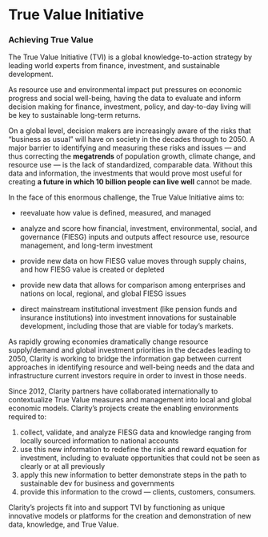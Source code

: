 # True Value Initiative

### Achieving True Value

The True Value Initiative \(TVI\) is a global knowledge-to-action strategy by leading world experts from finance, investment, and sustainable development.

As resource use and environmental impact put pressures on economic progress and social well-being, having the data to evaluate and inform decision making for finance, investment, policy, and day-to-day living will be key to sustainable long-term returns.

On a global level, decision makers are increasingly aware of the risks that “business as usual” will have on society in the decades through to 2050. A major barrier to identifying and measuring these risks and issues — and thus correcting the **megatrends** of population growth, climate change, and resource use — is the lack of standardized, comparable data. Without this data and information, the investments that would prove most useful for creating **a future in which 10 billion people can live well** cannot be made.

In the face of this enormous challenge, the True Value Initiative aims to:

* reevaluate how value is defined, measured, and managed

* analyze and score how financial, investment, environmental, social, and governance \(FIESG\) inputs and outputs affect resource use, resource management, and long-term investment

* provide new data on how FIESG value moves through supply chains, and how FIESG value is created or depleted

* provide new data that allows for comparison among enterprises and nations on local, regional, and global FIESG issues

* direct mainstream institutional investment \(like pension funds and insurance institutions\) into investment innovations for sustainable development, including those that are viable for today’s markets.

As rapidly growing economies dramatically change resource supply/demand and global investment priorities in the decades leading to 2050, Clarity is working to bridge the information gap between current approaches in identifying resource and well-being needs and the data and infrastructure current investors require in order to invest in those needs.

Since 2012, Clarity partners have collaborated internationally to contextualize True Value measures and management into local and global economic models. Clarity’s projects create the enabling environments required to:

1. collect, validate, and analyze FIESG data and knowledge ranging from locally sourced information to national accounts
2. use this new information to redefine the risk and reward equation for investment, including to evaluate opportunities that could not be seen as clearly or at all previously
3. apply this new information to better demonstrate steps in the path to sustainable dev for business and governments
4. provide this information to the crowd — clients, customers, consumers.

Clarity’s projects fit into and support TVI by functioning as unique innovative models or platforms for the creation and demonstration of new data, knowledge, and True Value.

